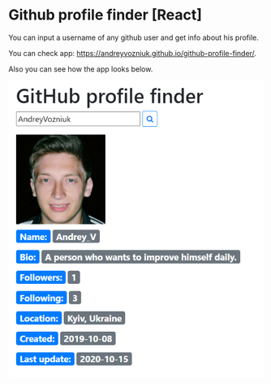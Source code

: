 # Github profile finder [React]

You can input a username of any github user and get info about his profile.

You can check app: https://andreyvozniuk.github.io/github-profile-finder/.

Also you can see how the app looks below.

![picture app](img/picture-app.png)